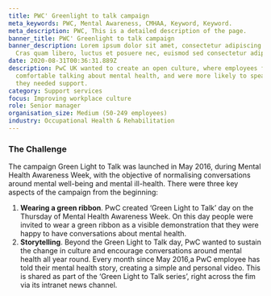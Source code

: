 ```yaml
---
title: PWC' Greenlight to talk campaign
meta_keywords: PWC, Mental Awareness, CMHAA, Keyword, Keyword.
meta_description: PWC, This is a detailed description of the page.
banner_title: PWC' Greenlight to talk campaign
banner_description: Lorem ipsum dolor sit amet, consectetur adipiscing elit.
  Cras quam libero, luctus et posuere nec, euismod sed consectetur adipiscing.
date: 2020-08-31T00:36:31.889Z
description: PwC UK wanted to create an open culture, where employees felt
  comfortable talking about mental health, and were more likely to speak up when
  they needed support.
category: Support services
focus: Improving workplace culture
role: Senior manager
organisation_size: Medium (50-249 employees)
industry: Occupational Health & Rehabilitation
---
```

### The Challenge

The campaign Green Light to Talk was launched in May 2016, during Mental Health Awareness Week, with the objective of normalising conversations around mental well-being and mental ill-health.
There were three key aspects of the campaign from the beginning:

1. **Wearing a green ribbon**. PwC created ‘Green Light to Talk’ day on the Thursday of Mental Health Awareness Week. On this day people were invited to wear a green ribbon as a visible demonstration that they were happy to have conversations about mental health.
2. **Storytelling**. Beyond the Green Light to Talk day, PwC wanted to sustain the change in culture and encourage conversations around mental health all year round. Every month since May 2016,a PwC employee has told their mental health story, creating a simple and personal video. This is shared as part of the ‘Green Light to Talk series’, right across the fim via its intranet news channel.